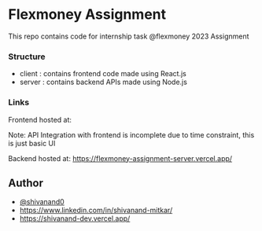 # Flexmoney Assignment 
This repo contains code for internship task @flexmoney 2023 Assignment

### Structure
- client : contains frontend code made using React.js
- server : contains backend APIs made using Node.js

### Links
Frontend hosted at: 

Note: API Integration with frontend is incomplete due to time constraint, this is just basic UI

Backend hosted at: https://flexmoney-assignment-server.vercel.app/





## Author

- [@shivanand0](https://www.github.com/shivanand0)
- https://www.linkedin.com/in/shivanand-mitkar/
- https://shivanand-dev.vercel.app/

